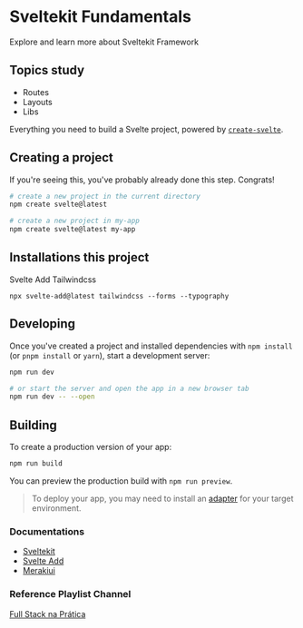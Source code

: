 # Sveltekit Fundamentals
Explore and learn more about Sveltekit Framework

## Topics study
- Routes
- Layouts
- Libs

Everything you need to build a Svelte project, powered by [`create-svelte`](https://github.com/sveltejs/kit/tree/master/packages/create-svelte).

## Creating a project

If you're seeing this, you've probably already done this step. Congrats!

```bash
# create a new project in the current directory
npm create svelte@latest

# create a new project in my-app
npm create svelte@latest my-app
```

## Installations this project

Svelte Add Tailwindcss
```
npx svelte-add@latest tailwindcss --forms --typography
```

## Developing

Once you've created a project and installed dependencies with `npm install` (or `pnpm install` or `yarn`), start a development server:

```bash
npm run dev

# or start the server and open the app in a new browser tab
npm run dev -- --open
```

## Building

To create a production version of your app:

```bash
npm run build
```

You can preview the production build with `npm run preview`.

> To deploy your app, you may need to install an [adapter](https://kit.svelte.dev/docs/adapters) for your target environment.

### Documentations
- [Sveltekit](https://kit.svelte.dev/docs/introduction)
- [Svelte Add](https://github.com/svelte-add/svelte-add)
- [Merakiui](https://merakiui.com/)

### Reference Playlist Channel
[Full Stack na Prática](https://www.youtube.com/playlist?list=PLXHB4fvDu4Q7ScCZz0WnF-SsUQGBJ4hC_)